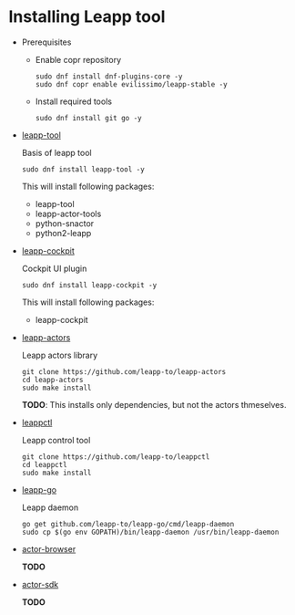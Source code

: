 # Installing Leapp tool

* Prerequisites
    * Enable copr repository
        ```shell
        sudo dnf install dnf-plugins-core -y
        sudo dnf copr enable evilissimo/leapp-stable -y
        ```
    * Install required tools
        ```shell
        sudo dnf install git go -y
        ```

* [leapp-tool](https://github.com/leapp-to/leapp)

    Basis of leapp tool

    ```shell
    sudo dnf install leapp-tool -y
    ```
    This will install following packages:
    * leapp-tool
    * leapp-actor-tools
    * python-snactor
    * python2-leapp

* [leapp-cockpit](https://github.com/leapp-to/leapp)

    Cockpit UI plugin

    ```shell
    sudo dnf install leapp-cockpit -y
    ```
    This will install following packages:
    * leapp-cockpit

* [leapp-actors](https://github.com/leapp-to/leapp-actors)

    Leapp actors library

    ```shell
    git clone https://github.com/leapp-to/leapp-actors
    cd leapp-actors
    sudo make install
    ```

    **TODO**: This installs only dependencies, but not the actors thmeselves.

* [leappctl](https://github.com/leapp-to/leappctl)

	Leapp control tool

    ```shell
    git clone https://github.com/leapp-to/leappctl
    cd leappctl
    sudo make install
    ```

* [leapp-go](https://github.com/leapp-to/leapp-go)

	Leapp daemon

    ```shell
    go get github.com/leapp-to/leapp-go/cmd/leapp-daemon
    sudo cp $(go env GOPATH)/bin/leapp-daemon /usr/bin/leapp-daemon
    ```

* [actor-browser](https://github.com/leapp-to/actor-browser)

	**TODO**

* [actor-sdk](https://github.com/leapp-to/actor-sdk)

	**TODO**
